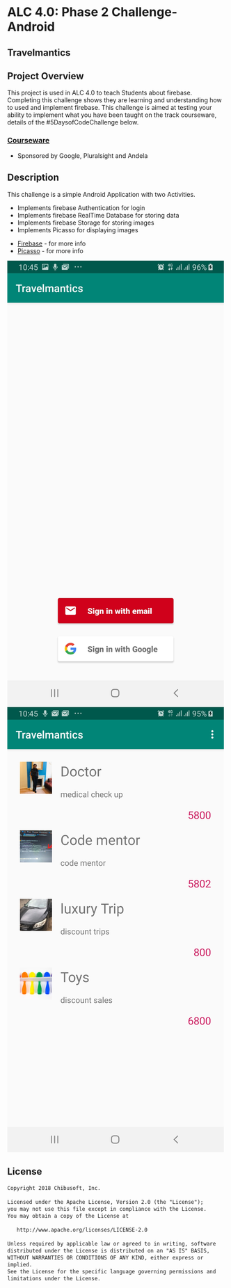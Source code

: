 # ALC 4.0: Phase 2 Challenge- Android

## Travelmantics
## Project Overview
This project is used in ALC 4.0 to teach Students about firebase. Completing this challenge shows they are learning and understanding how to used and implement firebase.
This challenge is aimed at testing your ability to implement what you have been taught on the track courseware, details of the #5DaysofCodeChallenge below.

### [Courseware](https://www.pluralsight.com/courses/android-app-android-studio-firebase) 
- Sponsored by Google, Pluralsight and Andela

## Description
This challenge is a simple Android Application with two Activities.
- Implements firebase Authentication for login
- Implements firebase RealTime Database for storing data 
- Implements firebase Storage for storing images
- Implements Picasso for displaying images
 * [Firebase](https://firebase.google.com/) - for more info
 * [Picasso](https://github.com/square/picasso) - for more info
 
![alt text](https://github.com/otichibueze/Travelmantics/blob/master/screenshots/Screenshot_20190806-104555_Travelmantics.jpg)
![alt text](https://github.com/otichibueze/Travelmantics/blob/master/screenshots/Screenshot_20190806-104520_Travelmantics.jpg)
 
## License
```
Copyright 2018 Chibusoft, Inc.

Licensed under the Apache License, Version 2.0 (the "License");
you may not use this file except in compliance with the License.
You may obtain a copy of the License at

   http://www.apache.org/licenses/LICENSE-2.0

Unless required by applicable law or agreed to in writing, software
distributed under the License is distributed on an "AS IS" BASIS,
WITHOUT WARRANTIES OR CONDITIONS OF ANY KIND, either express or implied.
See the License for the specific language governing permissions and
limitations under the License.

